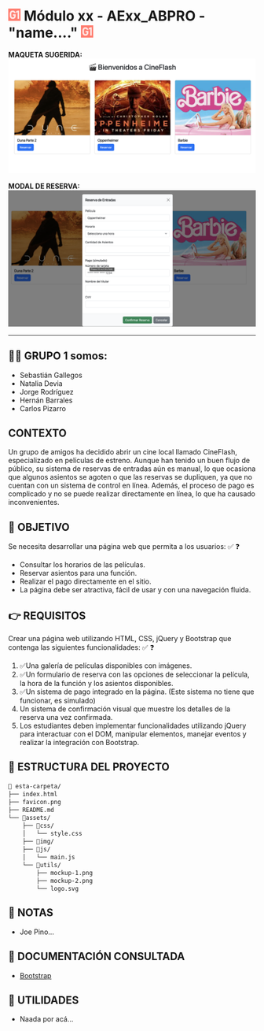 # <img src="favicon.svg" width=25/> Módulo xx - AExx_ABPRO - "name...." <img src="favicon.svg" width=25/>

**MAQUETA SUGERIDA:**
![mockup o entrega del ejercicio][0]

**MODAL DE RESERVA:**
![mockup o entrega del ejercicio][1]

-----------



## 😶‍🌫️ GRUPO 1 somos:
* Sebastián Gallegos
* Natalia Devia
* Jorge Rodríguez
* Hernán Barrales
* Carlos Pizarro

## CONTEXTO

Un grupo de amigos ha decidido abrir un cine local llamado CineFlash, especializado en películas de estreno. Aunque han tenido un buen flujo de público, su sistema de reservas de entradas aún es manual, lo que ocasiona que algunos asientos se agoten o que las reservas se dupliquen, ya que no cuentan con un sistema de control en línea. Además, el proceso de pago es complicado y no se puede realizar directamente en línea, lo que ha causado inconvenientes.

## 🚀 OBJETIVO

Se necesita desarrollar una página web que permita a los usuarios:
✅ ❓
- Consultar los horarios de las películas.
- Reservar asientos para una función.
- Realizar el pago directamente en el sitio.
- La página debe ser atractiva, fácil de usar y con una navegación fluida.

## 👉 REQUISITOS

Crear una página web utilizando HTML, CSS, jQuery y Bootstrap que contenga las siguientes funcionalidades:
✅ ❓
1. ✅Una galería de películas disponibles con imágenes.
1. ✅Un formulario de reserva con las opciones de seleccionar la película, la hora de la función y los asientos disponibles.
1. ✅Un sistema de pago integrado en la página. (Este sistema no tiene que funcionar, es simulado)
1. Un sistema de confirmación visual que muestre los detalles de la reserva una vez confirmada.
1. Los estudiantes deben implementar funcionalidades utilizando jQuery para interactuar con el DOM, manipular elementos, manejar eventos y realizar la integración con Bootstrap.

## 📁 ESTRUCTURA DEL PROYECTO

```
📁 esta-carpeta/  
├── index.html  
├── favicon.png  
├── README.md  
└── 📁assets/  
    ├── 📁css/  
    │   └── style.css  
    ├── 📁img/  
    ├── 📁js/  
    │   └── main.js
    └── 📁utils/  
        ├── mockup-1.png
        ├── mockup-2.png
        └── logo.svg
```

## 👀 NOTAS

- Joe Pino...

## 📖 DOCUMENTACIÓN CONSULTADA
* [Bootstrap][2]

## 🧰 UTILIDADES

* Naada por acá...

<!-- Enlaces referenciados arriba -->
[0]:./assets/utils/mockup-1.png
[1]:./assets/utils/mockup-2.png
[2]:https://getbootstrap.com

